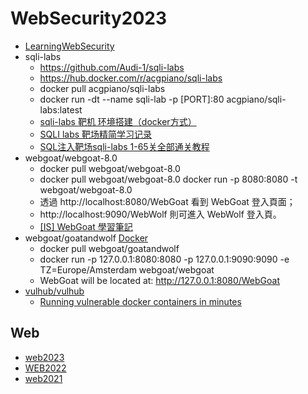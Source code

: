 # WebSecurity2023
- [LearningWebSecurity](https://github.com/MyDearGreatTeacher/LearningWebSecurity)
- sqli-labs
  - https://github.com/Audi-1/sqli-labs
  - https://hub.docker.com/r/acgpiano/sqli-labs
  - docker pull acgpiano/sqli-labs
  - docker run -dt --name sqli-lab -p [PORT]:80 acgpiano/sqli-labs:latest
  - [sqli-labs 靶机 环境搭建（docker方式）](https://www.freebuf.com/articles/web/260112.html)
  - [SQLI labs 靶场精简学习记录](https://www.sqlsec.com/2020/05/sqlilabs.html)
  - [SQL注入靶场sqli-labs 1-65关全部通关教程](https://www.cnblogs.com/-qing-/p/11610385.html)
- webgoat/webgoat-8.0
  - docker pull webgoat/webgoat-8.0
  - docker pull webgoat/webgoat-8.0 docker run -p 8080:8080 -t webgoat/webgoat-8.0
  - 透過 http://localhost:8080/WebGoat 看到 WebGoat 登入頁面；
  - http://localhost:9090/WebWolf 則可進入 WebWolf 登入頁。
  - [[IS] WebGoat 學習筆記]()
- webgoat/goatandwolf [Docker ](https://hub.docker.com/r/webgoat/goatandwolf)
  - docker pull webgoat/goatandwolf
  - docker run -p 127.0.0.1:8080:8080 -p 127.0.0.1:9090:9090 -e TZ=Europe/Amsterdam webgoat/webgoat
  - WebGoat will be located at: http://127.0.0.1:8080/WebGoat
- [vulhub/vulhub](https://github.com/vulhub/vulhub)
  - [Running vulnerable docker containers in minutes](https://6point6.co.uk/insights/running-vulnerable-docker-containers-in-minutes/) 
 
## Web
- [web2023](https://github.com/MyDearGreatTeacher/web2023)
- [WEB2022](https://github.com/MyDearGreatTeacher/WEB2022)
- [web2021](https://github.com/MyDearGreatTeacher/web2021)

